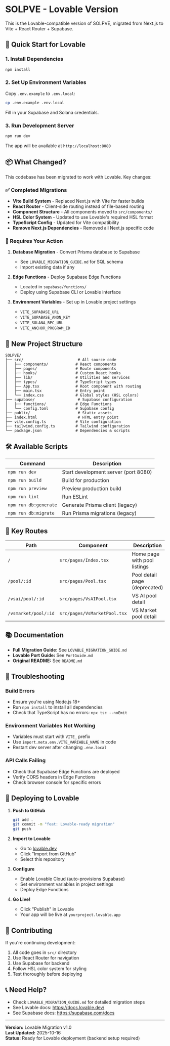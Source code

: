 # SOLPVE - Lovable Version

This is the Lovable-compatible version of SOLPVE, migrated from Next.js to Vite + React Router + Supabase.

## 🚀 Quick Start for Lovable

### 1. Install Dependencies
```bash
npm install
```

### 2. Set Up Environment Variables
Copy `.env.example` to `.env.local`:
```bash
cp .env.example .env.local
```

Fill in your Supabase and Solana credentials.

### 3. Run Development Server
```bash
npm run dev
```

The app will be available at `http://localhost:8080`

## 📦 What Changed?

This codebase has been migrated to work with Lovable. Key changes:

### ✅ Completed Migrations
- **Vite Build System** - Replaced Next.js with Vite for faster builds
- **React Router** - Client-side routing instead of file-based routing
- **Component Structure** - All components moved to `src/components/`
- **HSL Color System** - Updated to use Lovable's required HSL format
- **TypeScript Config** - Updated for Vite compatibility
- **Remove Next.js Dependencies** - Removed all Next.js specific code

### 🔄 Requires Your Action

1. **Database Migration** - Convert Prisma database to Supabase
   - See `LOVABLE_MIGRATION_GUIDE.md` for SQL schema
   - Import existing data if any

2. **Edge Functions** - Deploy Supabase Edge Functions
   - Located in `supabase/functions/`
   - Deploy using Supabase CLI or Lovable interface

3. **Environment Variables** - Set up in Lovable project settings
   - `VITE_SUPABASE_URL`
   - `VITE_SUPABASE_ANON_KEY`
   - `VITE_SOLANA_RPC_URL`
   - `VITE_ANCHOR_PROGRAM_ID`

## 📁 New Project Structure

```
SOLPVE/
├── src/                        # All source code
│   ├── components/            # React components
│   ├── pages/                 # Route components
│   ├── hooks/                 # Custom React hooks
│   ├── lib/                   # Utilities and services
│   ├── types/                 # TypeScript types
│   ├── App.tsx                # Root component with routing
│   ├── main.tsx               # Entry point
│   └── index.css              # Global styles (HSL colors)
├── supabase/                   # Supabase configuration
│   ├── functions/             # Edge Functions
│   └── config.toml            # Supabase config
├── public/                     # Static assets
├── index.html                  # HTML entry point
├── vite.config.ts             # Vite configuration
├── tailwind.config.ts         # Tailwind configuration
└── package.json               # Dependencies & scripts
```

## 🛠️ Available Scripts

| Command | Description |
|---------|-------------|
| `npm run dev` | Start development server (port 8080) |
| `npm run build` | Build for production |
| `npm run preview` | Preview production build |
| `npm run lint` | Run ESLint |
| `npm run db:generate` | Generate Prisma client (legacy) |
| `npm run db:migrate` | Run Prisma migrations (legacy) |

## 🔗 Key Routes

| Path | Component | Description |
|------|-----------|-------------|
| `/` | `src/pages/Index.tsx` | Home page with pool listings |
| `/pool/:id` | `src/pages/Pool.tsx` | Pool detail page (deprecated) |
| `/vsai/pool/:id` | `src/pages/VsAIPool.tsx` | VS AI pool detail |
| `/vsmarket/pool/:id` | `src/pages/VsMarketPool.tsx` | VS Market pool detail |

## 📚 Documentation

- **Full Migration Guide:** See `LOVABLE_MIGRATION_GUIDE.md`
- **Lovable Port Guide:** See `PortGuide.md`
- **Original README:** See `README.md`

## 🐛 Troubleshooting

### Build Errors
- Ensure you're using Node.js 18+
- Run `npm install` to install all dependencies
- Check that TypeScript has no errors: `npx tsc --noEmit`

### Environment Variables Not Working
- Variables must start with `VITE_` prefix
- Use `import.meta.env.VITE_VARIABLE_NAME` in code
- Restart dev server after changing `.env.local`

### API Calls Failing
- Check that Supabase Edge Functions are deployed
- Verify CORS headers in Edge Functions
- Check browser console for specific errors

## 🚢 Deploying to Lovable

1. **Push to GitHub**
   ```bash
   git add .
   git commit -m "feat: Lovable-ready migration"
   git push
   ```

2. **Import to Lovable**
   - Go to [lovable.dev](https://lovable.dev)
   - Click "Import from GitHub"
   - Select this repository

3. **Configure**
   - Enable Lovable Cloud (auto-provisions Supabase)
   - Set environment variables in project settings
   - Deploy Edge Functions

4. **Go Live!**
   - Click "Publish" in Lovable
   - Your app will be live at `yourproject.lovable.app`

## 🤝 Contributing

If you're continuing development:
1. All code goes in `src/` directory
2. Use React Router for navigation
3. Use Supabase for backend
4. Follow HSL color system for styling
5. Test thoroughly before deploying

## 📞 Need Help?

- Check `LOVABLE_MIGRATION_GUIDE.md` for detailed migration steps
- See Lovable docs: https://docs.lovable.dev/
- See Supabase docs: https://supabase.com/docs

---

**Version:** Lovable Migration v1.0  
**Last Updated:** 2025-10-16  
**Status:** Ready for Lovable deployment (backend setup required)


